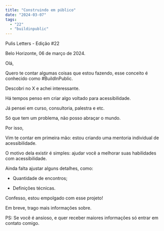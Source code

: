 ```yaml
---
title: "Construindo em público"
date: "2024-03-07"
tags: 
  - "22"
  - "buildinpublic"
---
```


Pulis Letters - Edição #22

Belo Horizonte, 06 de março de 2024.

Olá,

Quero te contar algumas coisas que estou fazendo, esse conceito é conhecido como #BuildInPublic.

Descobri no X e achei interessante.

Há tempos penso em criar algo voltado para acessibilidade.

Já pensei em curso, consultoria, palestra e etc.

Só que tem um problema, não posso abraçar o mundo.

Por isso,

Vim te contar em primeira mão: estou criando uma mentoria individual de acessibilidade.

O motivo dela existir é simples: ajudar você a melhorar suas habilidades com acessibilidade.

Ainda falta ajustar alguns detalhes, como:

- Quantidade de encontros;

- Definições técnicas.

Confesso, estou empolgado com esse projeto!

Em breve, trago mais informações sobre.

PS: Se você é ansioso, e quer receber maiores informações só entrar em contato comigo.
